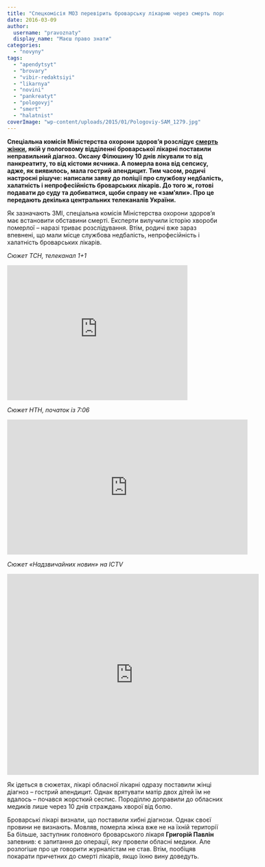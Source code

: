 ```yaml
---
title: "Спецкомісія МОЗ перевірить броварську лікарню через смерть породіллі – ЗМІ"
date: 2016-03-09
author: 
  username: "pravoznaty"
  display_name: "Маєш право знати"
categories: 
  - "novyny"
tags: 
  - "apendytsyt"
  - "brovary"
  - "vibir-redaktsiyi"
  - "likarnya"
  - "novini"
  - "pankreatyt"
  - "pologovyj"
  - "smert"
  - "halatnist"
coverImage: "wp-content/uploads/2015/01/Pologoviy-SAM_1279.jpg"
---
```


**Спеціальна комісія Міністерства охорони здоров’я розслідує [смерть жінки](https://mpz.brovary.org/smert-porodilli-brovarski-likari-splutaly-apendytsyt-iz-pankreatytom/), якій у пологовому відділенні броварської лікарні поставили неправильний діагноз. Оксану Філюшину 10 днів лікували то від панкреатиту, то від кістоми яєчника. А померла вона від сепсису, адже, як виявилось, мала гострий апендицит. Тим часом, родичі настроєні рішуче: написали заяву до поліції про службову недбалість, халатність і непрофесійність броварських лікарів. До того ж, готові подавати до суду та добиватися, щоби справу не «зам’яли». Про це передають декілька центральних телеканалів України.**

Як зазначають ЗМІ, спеціальна комісія Міністерства охорони здоров’я має встановити обставини смерті. Експерти вилучили історію хвороби померлої – наразі триває розслідування. Втім, родичі вже зараз впевнені, що мали місце службова недбалість, непрофесійність і халатність броварських лікарів.

_Сюжет ТСН, телеканал 1+1_

<iframe src="https://www.youtube.com/embed/u0ChjblnvAw" width="420" height="315" frameborder="0" allowfullscreen="allowfullscreen"></iframe>

_Сюжет НТН, початок із 7:06_

<iframe src="https://www.youtube.com/embed/0QQBQ8B2mxI?list=PL25d4EKDiTq5-BbqwZh4kGQyWIN5sjymL" width="560" height="315" frameborder="0" allowfullscreen="allowfullscreen"></iframe>

_Сюжет «Надзвичайних новин» на ICTV_

<iframe src="https://ictv.ua/embed/125071" width="586" height="469" frameborder="0" allowfullscreen="allowfullscreen"></iframe>

Як ідеться в сюжетах, лікарі обласної лікарні одразу поставили жінці діагноз – гострий апендицит. Однак врятувати матір двох дітей їм не вдалось – почався жорсткий сеспис. Породіллю доправили до обласних медиків лише через 10 днів страждань хворої від болю.

Броварські лікарі визнали, що поставили хибні діагнози. Однак своєї провини не визнають. Мовляв, померла жінка вже не на їхній території Ба більше, заступник головного броварського лікаря **Григорій Павлін** запевнив: є запитання до операції, яку провели обласні медики. Але розлогіше про це говорити журналістам не став. Втім, пообіцяв покарати причетних до смерті лікарів, якщо їхню вину доведуть.
